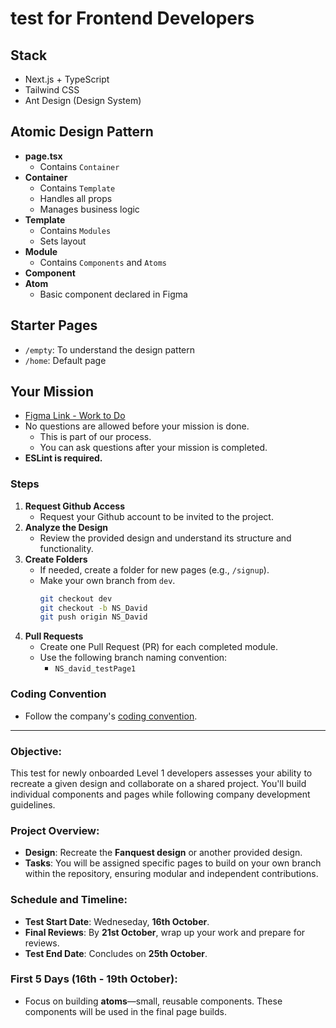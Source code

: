 
# test for Frontend Developers

## Stack

- Next.js + TypeScript
- Tailwind CSS
- Ant Design (Design System)

## Atomic Design Pattern

- **page.tsx**
  - Contains `Container`
- **Container**
  - Contains `Template`
  - Handles all props
  - Manages business logic
- **Template**
  - Contains `Modules`
  - Sets layout
- **Module**
  - Contains `Components` and `Atoms`
- **Component**
- **Atom**
  - Basic component declared in Figma

## Starter Pages

- `/empty`: To understand the design pattern
- `/home`: Default page

## Your Mission

- [Figma Link - Work to Do](https://www.figma.com/design/iQMgMv4V6m3QUGqGtyN27p/frontend-dev-test-design?node-id=0-1&node-type=canvas&t=tfAT7dhMBl2JSSWg-0)
- No questions are allowed before your mission is done.
  - This is part of our process.
  - You can ask questions after your mission is completed.
- **ESLint is required.**
  
### Steps

1. **Request Github Access**
   - Request your Github account to be invited to the project.
2. **Analyze the Design**
   - Review the provided design and understand its structure and functionality.
3. **Create Folders**
   - If needed, create a folder for new pages (e.g., `/signup`).
   - Make your own branch from `dev`.
     ```bash
     git checkout dev
     git checkout -b NS_David
     git push origin NS_David
     ```
4. **Pull Requests**
   - Create one Pull Request (PR) for each completed module.
   - Use the following branch naming convention:
     - `NS_david_testPage1`

### Coding Convention

- Follow the company's [coding convention](https://coal-blouse-907.notion.site/Namulabs-Coding-Convention-783f33a9ec5748d494c0841bf8226c67).

---

### Objective:

This test for newly onboarded Level 1 developers assesses your ability to recreate a given design and collaborate on a shared project. You'll build individual components and pages while following company development guidelines.

### Project Overview:

- **Design**: Recreate the **Fanquest design** or another provided design.
- **Tasks**: You will be assigned specific pages to build on your own branch within the repository, ensuring modular and independent contributions.

### Schedule and Timeline:

- **Test Start Date**: Wedneseday, **16th October**.
- **Final Reviews**: By **21st October**, wrap up your work and prepare for reviews.
- **Test End Date**: Concludes on **25th October**.

### First 5 Days (16th - 19th October):

- Focus on building **atoms**—small, reusable components. These components will be used in the final page builds.

